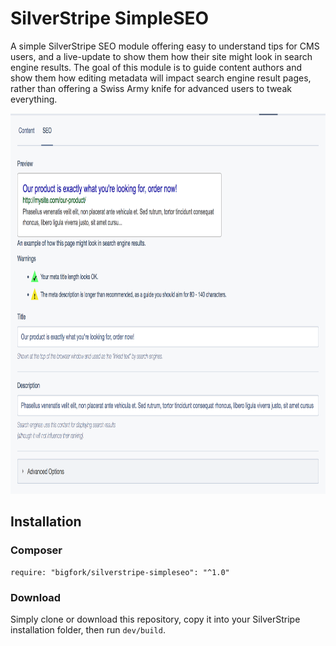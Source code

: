 # SilverStripe SimpleSEO

A simple SilverStripe SEO module offering easy to understand tips for CMS users, and a live-update to show them how their site might look in search engine results. The goal of this module is to guide content authors and show them how editing metadata will impact search engine result pages, rather than offering a Swiss Army knife for advanced users to tweak everything.

<img src="images/screenshot.png" width="861" height="609" />

## Installation

### Composer

```
require: "bigfork/silverstripe-simpleseo": "^1.0"
```

### Download

Simply clone or download this repository, copy it into your SilverStripe installation folder, then run `dev/build`.
